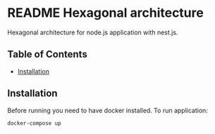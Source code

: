 # README Hexagonal architecture

Hexagonal architecture for node.js application with nest.js.

## Table of Contents

- [Installation](#installation)

## Installation

Before running you need to have docker installed.
To run application:

```sh
docker-compose up
```

